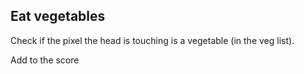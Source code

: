 ## Eat vegetables

Check if the pixel the head is touching is a vegetable (in the veg list).

Add to the score
